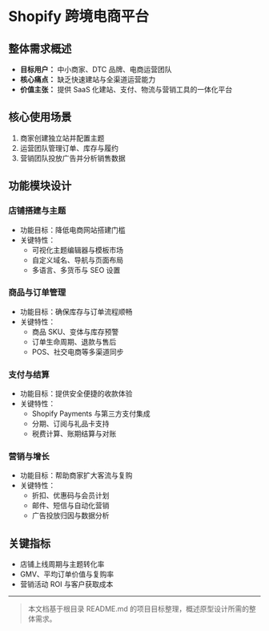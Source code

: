 # Shopify 跨境电商平台

## 整体需求概述

- **目标用户：** 中小商家、DTC 品牌、电商运营团队
- **核心痛点：** 缺乏快速建站与全渠道运营能力
- **价值主张：** 提供 SaaS 化建站、支付、物流与营销工具的一体化平台

## 核心使用场景

1. 商家创建独立站并配置主题
2. 运营团队管理订单、库存与履约
3. 营销团队投放广告并分析销售数据

## 功能模块设计

### 店铺搭建与主题

- 功能目标：降低电商网站搭建门槛
- 关键特性：
  - 可视化主题编辑器与模板市场
  - 自定义域名、导航与页面布局
  - 多语言、多货币与 SEO 设置

### 商品与订单管理

- 功能目标：确保库存与订单流程顺畅
- 关键特性：
  - 商品 SKU、变体与库存预警
  - 订单生命周期、退款与售后
  - POS、社交电商等多渠道同步

### 支付与结算

- 功能目标：提供安全便捷的收款体验
- 关键特性：
  - Shopify Payments 与第三方支付集成
  - 分期、订阅与礼品卡支持
  - 税费计算、账期结算与对账

### 营销与增长

- 功能目标：帮助商家扩大客流与复购
- 关键特性：
  - 折扣、优惠码与会员计划
  - 邮件、短信与自动化营销
  - 广告投放归因与数据分析

## 关键指标

- 店铺上线周期与主题转化率
- GMV、平均订单价值与复购率
- 营销活动 ROI 与客户获取成本

---

> 本文档基于根目录 README.md 的项目目标整理，概述原型设计所需的整体需求。